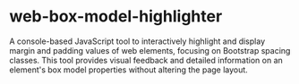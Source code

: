 # web-box-model-highlighter
A console-based JavaScript tool to interactively highlight and display margin and padding values of web elements, focusing on Bootstrap spacing classes. This tool provides visual feedback and detailed information on an element's box model properties without altering the page layout.
